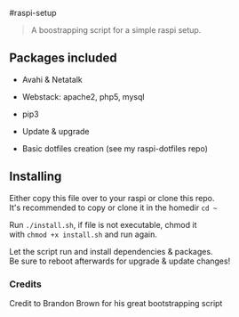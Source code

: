#raspi-setup
> A boostrapping script for a simple raspi setup.

## Packages included
* Avahi & Netatalk
* Webstack: apache2, php5, mysql
* pip3

* Update & upgrade
* Basic dotfiles creation (see my raspi-dotfiles repo)

## Installing
Either copy this file over to your raspi or clone this repo.  
It's recommended to copy or clone it in the homedir `cd ~`  

Run `./install.sh`, if file is not executable, chmod it  
with `chmod +x install.sh` and run again.

Let the script run and install dependencies & packages.  
Be sure to reboot afterwards for upgrade & update changes!

### Credits
Credit to Brandon Brown for his great bootstrapping script